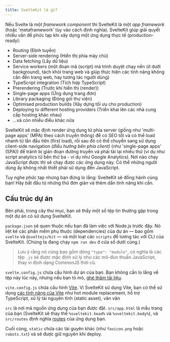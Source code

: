 ```yaml
---
title: SvelteKit là gì?
---
```


Nếu Svelte là một _framework component_ thì SvelteKit là một _app framework_ (hoặc 'metaframework' tùy vào cách định nghĩa). SvelteKit giúp giải quyết nhiều vấn đề phức tạp khi xây dựng một ứng dụng thực tế (production-ready):

- Routing (Định tuyến)
- Server-side rendering (Hiển thị phía máy chủ)
- Data fetching (Lấy dữ liệu)
- Service workers (một đoạn mã (script) mà trình duyệt chạy nền (ở dưới background), tách khỏi trang web và giúp thực hiện các tính năng không cần đến trang web, hay tương tác người dùng)
- TypeScript integration (Tích hợp TypeScript)
- Prerendering (Trước khi hiển thị (render))
- Single-page apps (Ứng dụng trang đơn)
- Library packaging (Đóng gói thư viện)
- Optimised production builds (Xây dựng tối ưu cho production)
- Deploying to different hosting providers (Triển khai lên các nhà cung cấp hosting khác nhau)
- ...và còn nhiều điều khác nữa

SvelteKit sẽ mặc định render ứng dụng từ phía server (giống như 'multi-page apps' (MPA) theo cách truyền thống) để có SEO tốt và có thể load nhanh từ lần đầu tiên (first load), rồi sau đó có thể chuyển sang sử dụng client-side navigation _(điều hướng bên phía client)_ (như 'single-page apps' (SPA)) để tránh bị gián đoạn đường truyền và phải tải lại nhiều thứ (ví dụ như script analytics từ bên thứ ba - ví dụ như Google Analytics). Nơi nào chạy JavaScript được thì sẽ chạy được các ứng dụng này. Có thể những người dùng ấy không nhất thiết phải sử dụng đến JavaScript.

Tuy nghe phức tạp nhưng bạn đừng lo lắng: SvelteKit sẽ đồng hành cùng bạn! Hãy bắt đầu từ những thử đơn giản và thêm dần tính năng khi cần.

## Cấu trúc dự án

Bên phải, trong cây thư mục, bạn sẽ thấy một số tệp tin thường gặp trong một dự án có sử dụng SvelteKit.

`package.json` sẽ quen thuộc nếu bạn đã làm việc với Node.js trước đây. Nó liệt kê các phần mềm phụ thuộc (dependencies) của dự án — bao gồm `svelte` và `@sveltejs/kit` — và một loạt các `scripts` để tương tác với CLI của SvelteKit. (Chúng ta đang chạy `npm run dev` ở cửa sổ dưới cùng.)

> Lưu ý rằng nó cũng bao gồm dòng `"type": "module"`, có nghĩa là các tệp `.js` sẽ được mặc định xử lý như các mô-đun thuần JavaScript, thay vì định dạng CommonJS thời cũ.

`svelte.config.js` chứa cấu hình dự án của bạn. Bạn không cần lo lắng về tệp này lúc này, nhưng nếu bạn tò mò, [ghé thăm tài liệu](https://kit.svelte.dev/docs/configuration).

`vite.config.js` chứa cấu hình [Vite](https://vitejs.dev/). Vì SvelteKit sử dụng Vite, bạn có thể sử dụng [các tính năng của Vite](https://vitejs.dev/guide/features.html) như hot module replacement, hỗ trợ TypeScript, xử lý tài nguyên tĩnh (static asset), vân vân

`src` là nơi mã nguồn ứng dụng của bạn được đặt. `src/app.html` là mẫu trang của bạn (SvelteKit sẽ thay thế `%sveltekit.head%` và `%sveltekit.body%`), và `src/routes` định nghĩa [routes](/tutorial/pages) của ứng dụng bạn.

Cuối cùng, `static` chứa các tài guyên khác (như `favicon.png` hoặc `robots.txt`) và sẽ được giữ nguyên khi deploy.
